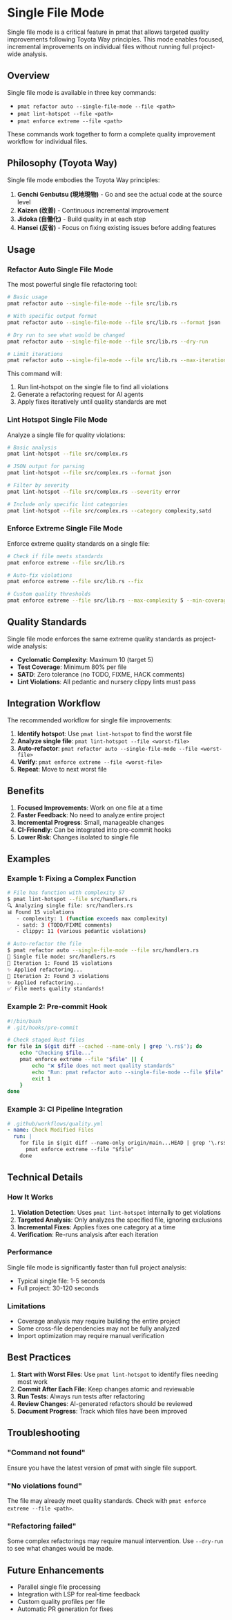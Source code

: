 # Single File Mode

Single file mode is a critical feature in pmat that allows targeted quality improvements following Toyota Way principles. This mode enables focused, incremental improvements on individual files without running full project-wide analysis.

## Overview

Single file mode is available in three key commands:
- `pmat refactor auto --single-file-mode --file <path>`
- `pmat lint-hotspot --file <path>`
- `pmat enforce extreme --file <path>`

These commands work together to form a complete quality improvement workflow for individual files.

## Philosophy (Toyota Way)

Single file mode embodies the Toyota Way principles:

1. **Genchi Genbutsu (現地現物)** - Go and see the actual code at the source level
2. **Kaizen (改善)** - Continuous incremental improvement
3. **Jidoka (自働化)** - Build quality in at each step
4. **Hansei (反省)** - Focus on fixing existing issues before adding features

## Usage

### Refactor Auto Single File Mode

The most powerful single file refactoring tool:

```bash
# Basic usage
pmat refactor auto --single-file-mode --file src/lib.rs

# With specific output format
pmat refactor auto --single-file-mode --file src/lib.rs --format json

# Dry run to see what would be changed
pmat refactor auto --single-file-mode --file src/lib.rs --dry-run

# Limit iterations
pmat refactor auto --single-file-mode --file src/lib.rs --max-iterations 5
```

This command will:
1. Run lint-hotspot on the single file to find all violations
2. Generate a refactoring request for AI agents
3. Apply fixes iteratively until quality standards are met

### Lint Hotspot Single File Mode

Analyze a single file for quality violations:

```bash
# Basic analysis
pmat lint-hotspot --file src/complex.rs

# JSON output for parsing
pmat lint-hotspot --file src/complex.rs --format json

# Filter by severity
pmat lint-hotspot --file src/complex.rs --severity error

# Include only specific lint categories
pmat lint-hotspot --file src/complex.rs --category complexity,satd
```

### Enforce Extreme Single File Mode

Enforce extreme quality standards on a single file:

```bash
# Check if file meets standards
pmat enforce extreme --file src/lib.rs

# Auto-fix violations
pmat enforce extreme --file src/lib.rs --fix

# Custom quality thresholds
pmat enforce extreme --file src/lib.rs --max-complexity 5 --min-coverage 90
```

## Quality Standards

Single file mode enforces the same extreme quality standards as project-wide analysis:

- **Cyclomatic Complexity**: Maximum 10 (target 5)
- **Test Coverage**: Minimum 80% per file
- **SATD**: Zero tolerance (no TODO, FIXME, HACK comments)
- **Lint Violations**: All pedantic and nursery clippy lints must pass

## Integration Workflow

The recommended workflow for single file improvements:

1. **Identify hotspot**: Use `pmat lint-hotspot` to find the worst file
2. **Analyze single file**: `pmat lint-hotspot --file <worst-file>`
3. **Auto-refactor**: `pmat refactor auto --single-file-mode --file <worst-file>`
4. **Verify**: `pmat enforce extreme --file <worst-file>`
5. **Repeat**: Move to next worst file

## Benefits

1. **Focused Improvements**: Work on one file at a time
2. **Faster Feedback**: No need to analyze entire project
3. **Incremental Progress**: Small, manageable changes
4. **CI-Friendly**: Can be integrated into pre-commit hooks
5. **Lower Risk**: Changes isolated to single file

## Examples

### Example 1: Fixing a Complex Function

```bash
# File has function with complexity 57
$ pmat lint-hotspot --file src/handlers.rs
🔍 Analyzing single file: src/handlers.rs
📊 Found 15 violations
   - complexity: 1 (function exceeds max complexity)
   - satd: 3 (TODO/FIXME comments)
   - clippy: 11 (various pedantic violations)

# Auto-refactor the file
$ pmat refactor auto --single-file-mode --file src/handlers.rs
📄 Single file mode: src/handlers.rs
🔧 Iteration 1: Found 15 violations
✨ Applied refactoring...
🔧 Iteration 2: Found 3 violations
✨ Applied refactoring...
✅ File meets quality standards!
```

### Example 2: Pre-commit Hook

```bash
#!/bin/bash
# .git/hooks/pre-commit

# Check staged Rust files
for file in $(git diff --cached --name-only | grep '\.rs$'); do
    echo "Checking $file..."
    pmat enforce extreme --file "$file" || {
        echo "❌ $file does not meet quality standards"
        echo "Run: pmat refactor auto --single-file-mode --file $file"
        exit 1
    }
done
```

### Example 3: CI Pipeline Integration

```yaml
# .github/workflows/quality.yml
- name: Check Modified Files
  run: |
    for file in $(git diff --name-only origin/main...HEAD | grep '\.rs$'); do
      pmat enforce extreme --file "$file"
    done
```

## Technical Details

### How It Works

1. **Violation Detection**: Uses `pmat lint-hotspot` internally to get violations
2. **Targeted Analysis**: Only analyzes the specified file, ignoring exclusions
3. **Incremental Fixes**: Applies fixes one category at a time
4. **Verification**: Re-runs analysis after each iteration

### Performance

Single file mode is significantly faster than full project analysis:
- Typical single file: 1-5 seconds
- Full project: 30-120 seconds

### Limitations

- Coverage analysis may require building the entire project
- Some cross-file dependencies may not be fully analyzed
- Import optimization may require manual verification

## Best Practices

1. **Start with Worst Files**: Use `pmat lint-hotspot` to identify files needing most work
2. **Commit After Each File**: Keep changes atomic and reviewable
3. **Run Tests**: Always run tests after refactoring
4. **Review Changes**: AI-generated refactors should be reviewed
5. **Document Progress**: Track which files have been improved

## Troubleshooting

### "Command not found"
Ensure you have the latest version of pmat with single file support.

### "No violations found"
The file may already meet quality standards. Check with `pmat enforce extreme --file <path>`.

### "Refactoring failed"
Some complex refactorings may require manual intervention. Use `--dry-run` to see what changes would be made.

## Future Enhancements

- Parallel single file processing
- Integration with LSP for real-time feedback
- Custom quality profiles per file
- Automatic PR generation for fixes